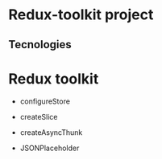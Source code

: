 # Redux-toolkit project

## Tecnologies

# Redux toolkit
* configureStore
* createSlice
* createAsyncThunk


* JSONPlaceholder


